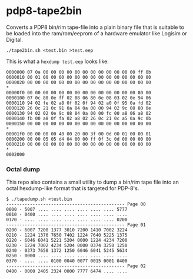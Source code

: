 # pdp8-tape2bin
Converts a PDP8 bin/rim tape-file into a plain binary file that is suitable to be loaded into the ram/rom/eeprom of a hardware emulator like Logisim or Digital.

```./tape2bin.sh <test.bin >test.eep```

This is what a `hexdump test.eep` looks like:
```
0000000 07 0a 00 00 00 00 00 00 00 00 00 00 00 00 ff 0b
0000010 00 01 00 00 00 00 00 00 00 00 00 00 00 00 00 00
0000020 00 00 00 00 00 00 00 00 00 00 00 00 00 00 00 00
*
00000f0 00 00 00 00 00 00 00 00 00 00 00 00 00 00 80 00
0000100 07 0c 80 0e ff 02 08 06 80 0e 08 03 02 0e 94 06
0000110 94 02 fe 02 a8 0f 02 0f 94 02 a0 0f 95 0a fd 02
0000120 26 0c 21 0c 91 0a 84 0a 00 00 94 02 9c 08 80 0e
0000130 94 02 02 0e 9c 08 84 0a 00 00 fc 00 a8 06 a8 02
0000140 fb 00 a8 0f fa 02 a8 02 26 0c 21 0c a5 0a 9c 0b
0000150 00 00 00 00 00 00 00 00 00 00 00 00 00 00 00 00
*
00001f0 00 00 00 00 40 00 20 00 3f 00 0d 00 01 00 00 01
0000200 00 00 05 05 d4 04 00 00 ff 0f 3c 0d 00 00 00 00
0000210 00 00 00 00 00 00 00 00 00 00 00 00 00 00 00 00
*
0002000
```


### Octal dump
This repo also contains a small utility to dump a bin/rim tape file into an octal hexdump-like format that is targeted for PDP-8's.

```
$ ./tapedump.sh <test.bin
--------------------------------------------- Page 00
0000 - 5007 .... .... .... .... .... .... 5777
0010 - 0400 .... .... .... .... .... .... ....
0170 - .... .... .... .... .... .... .... 0200
--------------------------------------------- Page 01
0200 - 6007 7200 1377 3010 7200 1410 7002 3224
0210 - 1224 1376 7650 7402 1224 7640 5225 1375
0220 - 6046 6041 5221 5204 0000 1224 4234 7200
0230 - 1224 7002 4234 5204 0000 0374 3250 1250
0240 - 0373 7650 1372 1250 6046 6041 5245 5634
0250 - 0000 .... .... .... .... .... .... ....
0370 - .... .... 0100 0040 0077 0015 0001 0400
--------------------------------------------- Page 02
0400 - 0000 2405 2324 0000 7777 6474 .... ....
```

